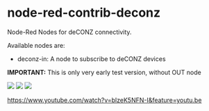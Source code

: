 # node-red-contrib-deconz
Node-Red Nodes for deCONZ connectivity.

Available nodes are:
* deconz-in: A node to subscribe to deCONZ devices


<b>IMPORTANT:</b> This is only very early test version, without OUT node

<img src="https://github.com/andreypopov/node-red-contrib-deconz/blob/master/readme/1.png?raw=true">
<img src="https://github.com/andreypopov/node-red-contrib-deconz/blob/master/readme/2.png?raw=true">
<img src="https://github.com/andreypopov/node-red-contrib-deconz/blob/master/readme/3.png?raw=true">


https://www.youtube.com/watch?v=blzeK5NFN-I&feature=youtu.be